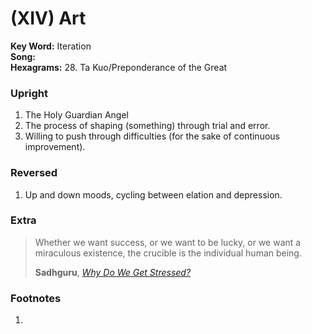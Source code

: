 # (XIV) Art

**Key Word:** Iteration  
**Song:**   
**Hexagrams:** 28. Ta Kuo/Preponderance of the Great



### Upright

1) The Holy Guardian Angel
2) The process of shaping (something) through trial and error.
3) Willing to push through difficulties (for the sake of continuous improvement).



### Reversed

1) Up and down moods, cycling between elation and depression.



### Extra

>Whether we want success, or we want to be lucky, or we want a miraculous existence, the crucible is the individual human being.
>
>**Sadhguru**, [*Why Do We Get Stressed?*](https://www.youtube.com/shorts/eCWTImz6Dis)



### Footnotes

1. 


